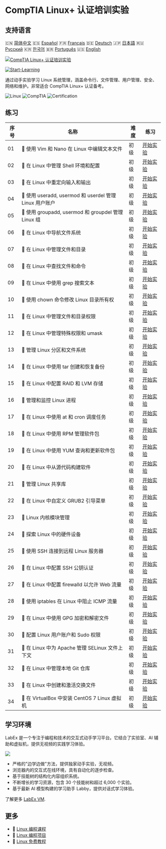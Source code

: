 # CompTIA Linux+ 认证培训实验

## 支持语言

🇨🇳 [简体中文](README_zh.md) 🇪🇸 [Español](README_es.md) 🇫🇷 [Français](README_fr.md) 🇩🇪 [Deutsch](README_de.md) 🇯🇵 [日本語](README_ja.md) 🇷🇺 [Русский](README_ru.md) 🇰🇷 [한국어](README_ko.md) 🇧🇷 [Português](README_pt.md) 🇺🇸 [English](README.md) 

[![CompTIA Linux+ 认证培训实验](https://cover-creator.labex.io/comptia-linux-plus-training-labs.png?lang=zh)](https://labex.io/zh/courses/comptia-linux-plus-training-labs)

[![Start-Learning](https://img.shields.io/badge/Start-Learning-whitesmoke?style=for-the-badge)](https://labex.io/zh/courses/comptia-linux-plus-training-labs)

通过动手实验学习 Linux 系统管理，涵盖命令行、文件管理、用户管理、安全、网络和维护。非常适合 CompTIA Linux+ 认证备考。

![Linux](https://img.shields.io/badge/Linux-whitesmoke?style=for-the-badge&logo=linux)
![CompTIA](https://img.shields.io/badge/CompTIA-whitesmoke?style=for-the-badge&logo=comptia)
![Certification](https://img.shields.io/badge/Certification-whitesmoke?style=for-the-badge&logo=certification)


## 练习

|   序号 | 名称                                                    | 难度   | 练习                                                                                                                                            |
|--------|---------------------------------------------------------|--------|-------------------------------------------------------------------------------------------------------------------------------------------------|
|     01 | 📖 使用 Vim 和 Nano 在 Linux 中编辑文本文件             | 初级   | <a target='_blank' href='https://labex.io/zh/tutorials/comptia-edit-text-files-in-linux-with-vim-and-nano-591076'>开始实验</a>                  |
|     02 | 📖 在 Linux 中管理 Shell 环境和配置                     | 初级   | <a target='_blank' href='https://labex.io/zh/tutorials/comptia-manage-shell-environment-and-configuration-in-linux-590838'>开始实验</a>         |
|     03 | 📖 在 Linux 中重定向输入和输出                          | 初级   | <a target='_blank' href='https://labex.io/zh/tutorials/comptia-redirecting-input-and-output-in-linux-590840'>开始实验</a>                       |
|     04 | 📖 使用 useradd, usermod 和 userdel 管理 Linux 用户账户 | 初级   | <a target='_blank' href='https://labex.io/zh/tutorials/comptia-manage-linux-user-accounts-with-useradd-usermod-and-userdel-590837'>开始实验</a> |
|     05 | 📖 使用 groupadd, usermod 和 groupdel 管理 Linux 组     | 初级   | <a target='_blank' href='https://labex.io/zh/tutorials/comptia-manage-linux-groups-with-groupadd-usermod-and-groupdel-590836'>开始实验</a>      |
|     06 | 📖 在 Linux 中导航文件系统                              | 初级   | <a target='_blank' href='https://labex.io/zh/tutorials/comptia-navigate-the-filesystem-in-linux-590971'>开始实验</a>                            |
|     07 | 📖 在 Linux 中管理文件和目录                            | 初级   | <a target='_blank' href='https://labex.io/zh/tutorials/comptia-manage-files-and-directories-in-linux-590835'>开始实验</a>                       |
|     08 | 📖 在 Linux 中查找文件和命令                            | 初级   | <a target='_blank' href='https://labex.io/zh/tutorials/comptia-find-files-and-commands-in-linux-590834'>开始实验</a>                            |
|     09 | 📖 在 Linux 中使用 grep 搜索文本                        | 初级   | <a target='_blank' href='https://labex.io/zh/tutorials/comptia-search-text-with-grep-in-linux-590841'>开始实验</a>                              |
|     10 | 📖 使用 chown 命令修改 Linux 目录所有权                 | 初级   | <a target='_blank' href='https://labex.io/zh/tutorials/comptia-modify-directory-ownership-with-chown-in-linux-590847'>开始实验</a>              |
|     11 | 📖 在 Linux 中管理文件和目录权限                        | 初级   | <a target='_blank' href='https://labex.io/zh/tutorials/comptia-manage-file-and-directory-permissions-in-linux-590844'>开始实验</a>              |
|     12 | 📖 在 Linux 中管理特殊权限和 umask                      | 初级   | <a target='_blank' href='https://labex.io/zh/tutorials/linux-manage-special-permissions-and-umask-in-linux-590846'>开始实验</a>                 |
|     13 | 📖 管理 Linux 分区和文件系统                            | 初级   | <a target='_blank' href='https://labex.io/zh/tutorials/comptia-manage-linux-partitions-and-filesystems-590845'>开始实验</a>                     |
|     14 | 📖 在 Linux 中使用 tar 创建和恢复备份                   | 初级   | <a target='_blank' href='https://labex.io/zh/tutorials/comptia-create-and-restore-a-backup-with-tar-in-linux-590843'>开始实验</a>               |
|     15 | 📖 在 Linux 中配置 RAID 和 LVM 存储                     | 初级   | <a target='_blank' href='https://labex.io/zh/tutorials/comptia-configure-raid-and-lvm-storage-in-linux-590842'>开始实验</a>                     |
|     16 | 📖 管理和监控 Linux 进程                                | 初级   | <a target='_blank' href='https://labex.io/zh/tutorials/comptia-manage-and-monitor-linux-processes-590864'>开始实验</a>                          |
|     17 | 📖 在 Linux 中使用 at 和 cron 调度任务                  | 初级   | <a target='_blank' href='https://labex.io/zh/tutorials/comptia-schedule-tasks-with-at-and-cron-in-linux-590870'>开始实验</a>                    |
|     18 | 📖 在 Linux 中使用 RPM 管理软件包                       | 初级   | <a target='_blank' href='https://labex.io/zh/tutorials/rhel-managing-packages-with-rpm-in-linux-590868'>开始实验</a>                            |
|     19 | 📖 在 Linux 中使用 YUM 查询和更新软件包                 | 初级   | <a target='_blank' href='https://labex.io/zh/tutorials/rhel-query-and-update-packages-with-yum-in-linux-590869'>开始实验</a>                    |
|     20 | 📖 在 Linux 中从源代码构建软件                          | 初级   | <a target='_blank' href='https://labex.io/zh/tutorials/comptia-build-software-from-source-code-in-linux-590853'>开始实验</a>                    |
|     21 | 📖 管理 Linux 共享库                                    | 初级   | <a target='_blank' href='https://labex.io/zh/tutorials/comptia-manage-shared-libraries-in-linux-590867'>开始实验</a>                            |
|     22 | 📖 在 Linux 中自定义 GRUB2 引导菜单                     | 初级   | <a target='_blank' href='https://labex.io/zh/tutorials/comptia-customize-the-grub2-boot-menu-in-linux-590859'>开始实验</a>                      |
|     23 | 📖 Linux 内核模块管理                                   | 初级   | <a target='_blank' href='https://labex.io/zh/tutorials/comptia-manage-kernel-modules-in-linux-590865'>开始实验</a>                              |
|     24 | 📖 探索 Linux 中的硬件设备                              | 初级   | <a target='_blank' href='https://labex.io/zh/tutorials/comptia-explore-hardware-devices-in-linux-590861'>开始实验</a>                           |
|     25 | 📖 使用 SSH 连接到远程 Linux 服务器                     | 初级   | <a target='_blank' href='https://labex.io/zh/tutorials/linux-connect-to-a-remote-linux-server-using-ssh-590857'>开始实验</a>                    |
|     26 | 📖 在 Linux 中配置 SSH 公钥认证                         | 初级   | <a target='_blank' href='https://labex.io/zh/tutorials/comptia-configure-ssh-public-key-authentication-in-linux-590855'>开始实验</a>            |
|     27 | 📖 在 Linux 中配置 firewalld 以允许 Web 流量            | 初级   | <a target='_blank' href='https://labex.io/zh/tutorials/comptia-configure-firewalld-to-allow-web-traffic-in-linux-590854'>开始实验</a>           |
|     28 | 📖 使用 iptables 在 Linux 中阻止 ICMP 流量              | 初级   | <a target='_blank' href='https://labex.io/zh/tutorials/comptia-block-icmp-traffic-in-linux-using-iptables-590852'>开始实验</a>                  |
|     29 | 📖 在 Linux 中使用 GPG 加密和解密文件                   | 初级   | <a target='_blank' href='https://labex.io/zh/tutorials/comptia-encrypt-and-decrypt-files-with-gpg-in-linux-590860'>开始实验</a>                 |
|     30 | 📖 配置 Linux 用户账户和 Sudo 权限                      | 初级   | <a target='_blank' href='https://labex.io/zh/tutorials/comptia-configure-user-accounts-and-sudo-privileges-in-linux-590856'>开始实验</a>        |
|     31 | 📖 在 Linux 中为 Apache 管理 SELinux 文件上下文         | 初级   | <a target='_blank' href='https://labex.io/zh/tutorials/comptia-manage-selinux-file-contexts-for-apache-in-linux-590866'>开始实验</a>            |
|     32 | 📖 在 Linux 中管理本地 Git 仓库                         | 初级   | <a target='_blank' href='https://labex.io/zh/tutorials/comptia-manage-a-local-git-repository-in-linux-590863'>开始实验</a>                      |
|     33 | 📖 在 Linux 中创建和激活交换文件                        | 初级   | <a target='_blank' href='https://labex.io/zh/tutorials/comptia-create-and-activate-a-swap-file-in-linux-590858'>开始实验</a>                    |
|     34 | 📖 在 VirtualBox 中安装 CentOS 7 Linux 虚拟机           | 初级   | <a target='_blank' href='https://labex.io/zh/tutorials/comptia-install-a-centos-7-linux-vm-in-virtualbox-590862'>开始实验</a>                   |

## 学习环境

LabEx 是一个专注于编程和技术的交互式动手学习平台。它结合了实验室、AI 辅助和虚拟机，提供无视频的实践学习体验。

![](https://tutorial-screenshot.getvm.io/images/vm-1725247253.png)

- 严格的"边学边做"方法，提供独家动手实验，无视频。
- 浏览器内的交互式在线环境，具有自动化的逐步检查。
- 基于技能树的结构化内容组织系统。
- 不断增长的学习资源，包含 30 个技能树和超过 6,000 个实验。
- 基于最新 AI 模型构建的学习助手 Labby，提供对话式学习体验。

了解更多 [LabEx VM](https://support.labex.io/using-labex/virtual-machine).

## 更多

- 🔗 [Linux 编程课程](https://github.com/labex-labs/awesome-programming-courses)
- 🔗 [Linux 编程项目](https://github.com/labex-labs/awesome-programming-projects)
- 🔗 [Linux 免费教程](https://github.com/labex-labs/linux-free-tutorials)

